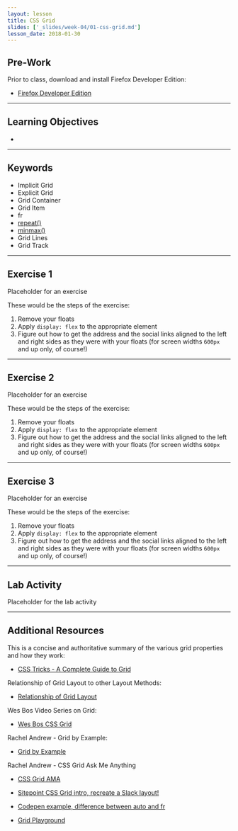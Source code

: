 ```yaml
---
layout: lesson
title: CSS Grid
slides: ['_slides/week-04/01-css-grid.md']
lesson_date: 2018-01-30
---
```


## Pre-Work

Prior to class, download and install Firefox Developer Edition:

- [Firefox Developer Edition
](https://www.mozilla.org/en-US/firefox/developer/)

---

## Learning Objectives

- 

---

## Keywords

- Implicit Grid
- Explicit Grid
- Grid Container
- Grid Item
- fr
- [repeat()](https://developer.mozilla.org/en-US/docs/Web/CSS/repeat)
- [minmax()](https://developer.mozilla.org/en-US/docs/Web/CSS/minmax)
- Grid Lines
- Grid Track

---

## Exercise 1

Placeholder for an exercise

These would be the steps of the exercise:

1. Remove your floats
2. Apply `display: flex` to the appropriate element
3. Figure out how to get the address and the social links aligned to the left and right sides as they were with your floats (for screen widths `600px` and up only, of course!)

---

## Exercise 2

Placeholder for an exercise

These would be the steps of the exercise:

1. Remove your floats
2. Apply `display: flex` to the appropriate element
3. Figure out how to get the address and the social links aligned to the left and right sides as they were with your floats (for screen widths `600px` and up only, of course!)

---

## Exercise 3

Placeholder for an exercise

These would be the steps of the exercise:

1. Remove your floats
2. Apply `display: flex` to the appropriate element
3. Figure out how to get the address and the social links aligned to the left and right sides as they were with your floats (for screen widths `600px` and up only, of course!)

---

## Lab Activity

Placeholder for the lab activity

---

## Additional Resources

This is a concise and authoritative summary of the various grid properties and how they work:

- [CSS Tricks - A Complete Guide to Grid](https://css-tricks.com/snippets/css/complete-guide-grid/)

Relationship of Grid Layout to other Layout Methods: 

- [Relationship of Grid Layout](https://developer.mozilla.org/en-US/docs/Web/CSS/CSS_Grid_Layout/Relationship_of_Grid_Layout)

Wes Bos Video Series on Grid:

- [Wes Bos CSS Grid](https://cssgrid.io/)

Rachel Andrew - Grid by Example:

- [Grid by Example](https://gridbyexample.com/)

Rachel Andrew - CSS Grid Ask Me Anything

- [CSS Grid AMA](https://github.com/rachelandrew/cssgrid-ama)

- [Sitepoint CSS Grid intro, recreate a Slack layout!](https://www.sitepoint.com/introduction-css-grid-layout-module/)

- [Codepen example, difference between auto and fr](https://codepen.io/cssgrid/pen/ALQjAj)

- [Grid Playground](https://www.cssgridplayground.com/)
